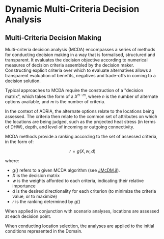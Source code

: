 # Dynamic Multi-Criteria Decision Analysis

## Multi-Criteria Decision Making

Multi-criteria decision analysis (MCDA) encompasses a series of methods for conducting
decision making in a way that is formalised, structured and transparent. It evaluates the
decision objective according to numerical measures of decision criteria assembled by the
decision maker. Constructing explicit criteria over which to evaluate alternatives allows a
transparent evaluation of benefits, negatives and trade-offs in coming to a decision
solution.

Typical approaches to MCDA require the construction of a "decision matrix", which takes the
form of a $X^{n \cdot m}$, where $n$ is the number of alternate options available, and $m$
is the number of criteria.

In the context of ADRIA, the alternate options relate to the locations being assessed.
The criteria then relate to the common set of attributes on which the locations
are being judged, such as the projected heat stress (in terms of DHW), depth, and level of
incoming or outgoing connectivity.

MCDA methods provide a ranking according to the set of assessed criteria, in the form of:

$$r = g(X, w, d)$$

where:

- $g()$ refers to a given MCDA algorithm (see [JMcDM.jl](https://jbytecode.github.io)).
- $X$ is the decision matrix
- $w$ is the weights afforded to each criteria, indicating their relative importance
- $d$ is the desired directionality for each criterion (to minimize the criteria value, or to maximize)
- $r$ is the ranking determined by $g()$

When applied in conjunction with scenario analyses, locations are assessed at each decision
point.

When conducting location selection, the analyses are applied to the initial conditions
represented in the Domain.
